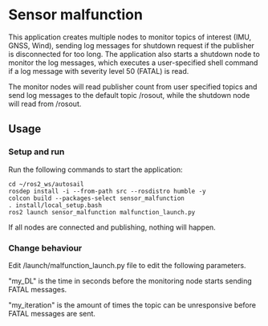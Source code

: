 # Sensor malfunction
This application creates multiple nodes to monitor topics of interest (IMU, GNSS, Wind), sending log messages for shutdown request if the publisher is disconnected for too long. The application also starts a shutdown node to monitor the log messages, which executes a user-specified shell command if a log message with severity level 50 (FATAL) is read.

The monitor nodes will read publisher count from user specified topics and send log messages to the default topic /rosout, while the shutdown node will read from /rosout.

## Usage
### Setup and run
Run the following commands to start the application:
```
cd ~/ros2_ws/autosail
rosdep install -i --from-path src --rosdistro humble -y
colcon build --packages-select sensor_malfunction
. install/local_setup.bash
ros2 launch sensor_malfunction malfunction_launch.py
```

If all nodes are connected and publishing, nothing will happen.

### Change behaviour
Edit /launch/malfunction_launch.py file to edit the following parameters.

"my_DL" is the time in seconds before the monitoring node starts sending FATAL messages.

"my_iteration" is the amount of times the topic can be unresponsive before FATAL messages are sent.
